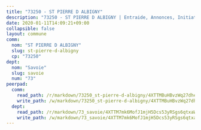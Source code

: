 ```yaml
---
title: "73250 - ST PIERRE D ALBIGNY"
description: "73250 - ST PIERRE D ALBIGNY | Entraide, Annonces, Initiatives"
date: 2020-01-11T14:09:21+09:00
collapsible: false
layout: commune
comm:
  nom: "ST PIERRE D ALBIGNY"
  slug: st-pierre-d-albigny
  cp: "73250"
dept:
  nom: "Savoie"
  slug: savoie
  num: "73"
peerpad:
  comm:
    read_path: /r/markdown/73250_st-pierre-d-albigny/4XTTMBuHBvzWq27dhe4HeNQ3FZFGZ2afhT63Eh3SV56C5GcNs
    write_path: /w/markdown/73250_st-pierre-d-albigny/4XTTMBuHBvzWq27dhe4HeNQ3FZFGZ2afhT63Eh3SV56C5GcNs-K3TgUrafvLgQBiZkKZ1w2ehgrZWVrJ8gb1GeKKJjfqeMNCZUAiiVJsNhkuhEa9kiaj5cuikhSetwUf6yPbkKPW6nRYTtaJ4np22n8auNSmEGhucRLoJu2KMi28UgndeR5UBGuiWs
  dept:
    read_path: /r/markdown/73_savoie/4XTTM7mk6MofJ1mjH5Dcs53yRSgs6qtxaWYjKD54ttqHGEMur
    write_path: /w/markdown/73_savoie/4XTTM7mk6MofJ1mjH5Dcs53yRSgs6qtxaWYjKD54ttqHGEMur-K3TgTorsK1WLw8S2EgnkoX8tJEgZgam6ANhvqrVqNfiz9fX8kbMKu5AF1rqzXyxMRZgoVPrb5EERe3PeBhqF1SBfP5G1PJnvsDUF2LQSxevobpkDM4djQDebTYoo6Yx53thenJpY
---
```


